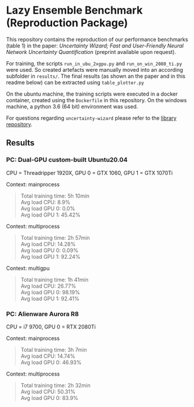 # Lazy Ensemble Benchmark (Reproduction Package)

This repository contains the reproduction of our performance benchmarks (table 1)
in the paper: *Uncertainty Wizard; Fast and User-Friendly Neural Network Uncertainty Quantification*
(preprint available upon request).

For training, the scripts `run_in_ubu_2xgpu.py` and `run_on_win_2080_ti.py` were used.
So created artefacts were manually moved into an according subfolder in `results/`.
The final results (as shown an the paper and in this readme below) can be extracted using `table_plotter.py`

On the ubuntu machine, the training scripts were executed in a docker container, created using the `Dockerfile`
in this repository.
On the windows machine, a python 3.6 (64 bit) environment was used.

For questions regarding `uncertainty-wizard` please refer to the 
[library repository](https://github.com/testingautomated-usi/uncertainty-wizard).

## Results 

### PC: Dual-GPU custom-built Ubuntu20.04
CPU = Threadripper 1920X, GPU 0 = GTX 1060, GPU 1 = GTX 1070Ti


Context: mainprocess
>	Total training time: 5h 10min<br>
>	Avg load CPU: 8.9%<br>
>	Avg load GPU 0: 0.0%<br>
>	Avg load GPU 1: 45.42%<br>

Context: multiprocess
>	Total training time: 2h 57min<br>
>	Avg load CPU: 14.28%<br>
>	Avg load GPU 0: 0.09%<br>
>	Avg load GPU 1: 92.24%<br>

Context: multigpu
>	Total training time: 1h 41min<br>
>	Avg load CPU: 26.77%<br>
>	Avg load GPU 0: 98.19%<br>
>	Avg load GPU 1: 92.41%<br>


### PC: Alienware Aurora R8
CPU = i7 9700, GPU 0 = RTX 2080Ti 

Context: mainprocess
>	Total training time: 3h 7min<br>
>	Avg load CPU: 14.74%<br>
>	Avg load GPU 0: 46.93%<br>

Context: multiprocess
>	Total training time: 2h 32min<br>
>	Avg load CPU: 50.31%<br>
>	Avg load GPU 0: 83.9%<br>




